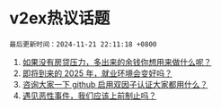 # v2ex热议话题

`最后更新时间：2024-11-21 22:11:18 +0800`

1. [如果没有房贷压力，多出来的余钱你想用来做什么呢？](https://www.v2ex.com/t/1091378)
1. [即将到来的 2025 年，就业环境会变好吗？](https://www.v2ex.com/t/1091433)
1. [咨询大家一下 github 启用双因子认证大家都用什么？](https://www.v2ex.com/t/1091407)
1. [遇见恶性事件，我们应该上前制止吗？](https://www.v2ex.com/t/1091563)

